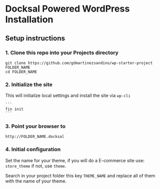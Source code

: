 # Docksal Powered WordPress Installation

## Setup instructions

### 1. Clone this repo into your Projects directory

    git clone https://github.com/gdmartinezsandino/wp-starter-project FOLDER_NAME
    cd FOLDER_NAME

### 2. Initialize the site

This will initialize local settings and install the site via `wp-cli`

    ```
    fin init
    ```

### 3. Point your browser to

    http://FOLDER_NAME.docksal

### 4. Initial configuration
    
Set the name for your theme, if you will do a E-commerce site use: `store_theme` if not, use `theme`.
    
Search in your project folder this key `THEME_NAME` and replace all of them with the name of your theme.
